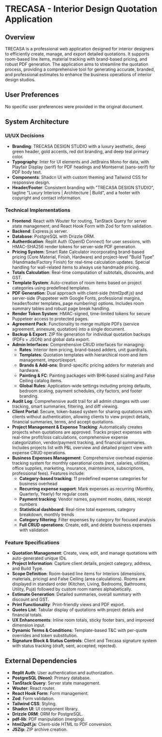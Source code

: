 # TRECASA - Interior Design Quotation Application

## Overview
TRECASA is a professional web application designed for interior designers to efficiently create, manage, and export detailed quotations. It supports room-based line items, material tracking with brand-based pricing, and robust PDF generation. The application aims to streamline the quotation process, providing a comprehensive tool for generating accurate, branded, and professional estimates to enhance the business operations of interior design studios.

## User Preferences
No specific user preferences were provided in the original document.

## System Architecture

### UI/UX Decisions
- **Branding**: TRECASA DESIGN STUDIO with a luxury aesthetic, deep green header, gold accents, red dot branding, and deep teal primary color.
- **Typography**: Inter for UI elements and JetBrains Mono for data, with Playfair Display (serif) for PDF headings and Montserrat (sans-serif) for PDF body text.
- **Components**: Shadcn UI with custom theming and Tailwind CSS for responsive design.
- **Header/Footer**: Consistent branding with "TRECASA DESIGN STUDIO", tagline "Luxury Interiors | Architecture | Build", and a footer with copyright and contact information.

### Technical Implementations
- **Frontend**: React with Wouter for routing, TanStack Query for server state management, and React Hook Form with Zod for form validation.
- **Backend**: Express.js server.
- **Database**: PostgreSQL with Drizzle ORM.
- **Authentication**: Replit Auth (OpenID Connect) for user sessions, with HMAC-SHA256 render tokens for server-side PDF generation.
- **Pricing System**: Smart Rate Calculator incorporating brand-based pricing (Core Material, Finish, Hardware) and project-level "Build Type" (Handmade/Factory Finish) for real-time calculation updates. Special handling for wall-related items to always use handmade pricing.
- **Totals Calculation**: Real-time computation of subtotals, discounts, and GST.
- **Template System**: Auto-creation of room items based on project categories using predefined templates.
- **PDF Generation**: Dual approach with client-side (html2pdf.js) and server-side (Puppeteer with Google Fonts, professional margins, header/footer templates, page numbering) options. Includes room summary tables and robust page break handling.
- **Render Token System**: HMAC-signed, time-limited tokens for secure Puppeteer access to protected pages.
- **Agreement Pack**: Functionality to merge multiple PDFs (service agreement, annexure, quotation) into a single document.
- **Backup & Export**: ZIP file generation for individual quotation backups (PDFs + JSON) and global data export.
- **Admin Interfaces**: Comprehensive CRUD interfaces for managing:
    - **Rates**: Interior item pricing, brand-based adders, unit guardrails.
    - **Templates**: Quotation templates with hierarchical room and item management, import/export.
    - **Brands & Add-ons**: Brand-specific pricing adders for materials and hardware.
    - **Painting & FC**: Painting packages with BHK-based scaling and False Ceiling catalog items.
    - **Global Rules**: Application-wide settings including pricing defaults, bedroom scaling, payment schedules, city factors, and footer branding.
- **Audit Log**: Comprehensive audit trail for all admin changes with user tracking, smart summaries, filtering, and diff viewing.
- **Client Portal**: Secure, token-based system for sharing quotations with clients without authentication, allowing clients to view project details, financial summaries, terms, and accept quotations.
- **Project Management & Expense Tracking**: Automatically creates projects when quotations are approved. Tracks project expenses with real-time profit/loss calculations, comprehensive expense categorization, vendor/payment tracking, and financial summaries. Includes projects list with P&L overview and detailed project view with expense CRUD operations.
- **Business Expenses Management**: Comprehensive overhead expense tracking system for monthly operational costs (rent, salaries, utilities, office supplies, marketing, insurance, maintenance, subscriptions, professional fees). Features include:
    - **Category-based tracking**: 11 predefined expense categories for business overhead
    - **Recurring expense support**: Mark expenses as recurring (Monthly, Quarterly, Yearly) for regular costs
    - **Payment tracking**: Vendor names, payment modes, dates, receipt numbers
    - **Statistical dashboard**: Real-time total expenses, category breakdown, monthly trends
    - **Category filtering**: Filter expenses by category for focused analysis
    - **Full CRUD operations**: Create, edit, and delete business expenses with validation

### Feature Specifications
- **Quotation Management**: Create, view, edit, and manage quotations with auto-generated unique IDs.
- **Project Information**: Capture client details, project category, address, and Build Type.
- **Scope Definition**: Room-based line items for Interiors (dimensions, materials, pricing) and False Ceiling (area calculations). Rooms are displayed in standard order (Kitchen, Living, Bedrooms, Bathrooms, Utility, Puja) followed by custom room names alphabetically.
- **Estimate Generation**: Detailed summaries, overall summary with discount and GST.
- **Print Functionality**: Print-friendly views and PDF export.
- **Quotes List**: Tabular display of quotations with project details and financial totals.
- **UX Enhancements**: Inline room totals, sticky footer bars, and improved dimension input.
- **Dynamic Terms & Conditions**: Template-based T&C with per-quote overrides and token substitution.
- **Signature Block & Status Controls**: Client and Trecasa signature system with status tracking (draft, sent, accepted, rejected).

## External Dependencies
- **Replit Auth**: User authentication and authorization.
- **PostgreSQL (Neon)**: Primary database.
- **TanStack Query**: Server state management.
- **Wouter**: React router.
- **React Hook Form**: Form management.
- **Zod**: Form validation.
- **Tailwind CSS**: Styling.
- **Shadcn UI**: UI component library.
- **Drizzle ORM**: ORM for PostgreSQL.
- **pdf-lib**: PDF manipulation (merging).
- **html2pdf.js**: Client-side HTML to PDF conversion.
- **JSZip**: ZIP archive creation.